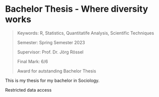 # Bachelor Thesis - Where diversity works
> Keywords: R, Statistics, Quantitatife Analysis, Scientific Techniques
>
> Semester: Spring Semester 2023
> 
> Supervisor: Prof. Dr. Jörg Rössel
> 
> Final Mark: 6/6
>
> Award for autstanding Bachelor Thesis

This is my thesis for my bachelor in Sociology.


Restricted data access
